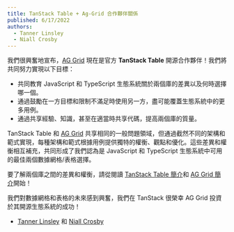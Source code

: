 ```yaml
---
title: TanStack Table + Ag-Grid 合作夥伴關係
published: 6/17/2022
authors:
  - Tanner Linsley
  - Niall Crosby
---
```


我們很興奮地宣布，[AG Grid](https://ag-grid.com/react-data-grid/?utm_source=reacttable&utm_campaign=githubreacttable) 現在是官方 **TanStack Table** 開源合作夥伴！我們將共同努力實現以下目標：

- 共同教育 JavaScript 和 TypeScript 生態系統關於兩個庫的差異以及何時選擇哪一個。
- 通過鼓勵在一方目標和限制不滿足時使用另一方，盡可能覆蓋生態系統中的更多用例。
- 通過共享經驗、知識，甚至在適當時共享代碼，提高兩個庫的質量。

TanStack Table 和 [AG Grid](https://ag-grid.com/react-data-grid/?utm_source=reacttable&utm_campaign=githubreacttable) 共享相同的一般問題領域，但通過截然不同的架構和範式實現，每種架構和範式根據用例提供獨特的權衡、觀點和優化。這些差異和權衡相互補充，共同形成了我們認為是 JavaScript 和 TypeScript 生態系統中可用的最佳兩個數據網格/表格選擇。

要了解兩個庫之間的差異和權衡，請從閱讀 [TanStack Table 簡介](/table/v8/docs/introduction)和 [AG Grid 簡介](https://ag-grid.com/react-data-grid/?utm_source=reacttable&utm_campaign=githubreacttable)開始！

我們對數據網格和表格的未來感到興奮，我們在 TanStack 很榮幸 AG Grid 投資於其開源生態系統的成功！

- [Tanner Linsley](https://twitter.com/tannerlinsley) 和 [Niall Crosby](https://twitter.com/niallcrosby)
